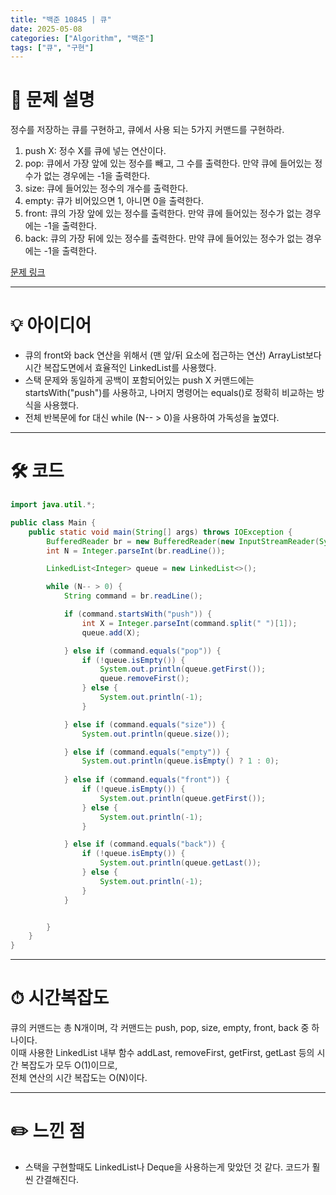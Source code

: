 ```yaml
---
title: "백준 10845 | 큐"
date: 2025-05-08
categories: ["Algorithm", "백준"]
tags: ["큐", "구현"]
---
```


# 📝 문제 설명

정수를 저장하는 큐를 구현하고, 큐에서 사용 되는 5가지 커맨드를 구현하라.
1. push X: 정수 X를 큐에 넣는 연산이다.
2. pop: 큐에서 가장 앞에 있는 정수를 빼고, 그 수를 출력한다. 만약 큐에 들어있는 정수가 없는 경우에는 -1을 출력한다.
3. size: 큐에 들어있는 정수의 개수를 출력한다.
4. empty: 큐가 비어있으면 1, 아니면 0을 출력한다.
5. front: 큐의 가장 앞에 있는 정수를 출력한다. 만약 큐에 들어있는 정수가 없는 경우에는 -1을 출력한다.
6. back: 큐의 가장 뒤에 있는 정수를 출력한다. 만약 큐에 들어있는 정수가 없는 경우에는 -1을 출력한다.

[문제 링크](https://www.acmicpc.net/problem/10845)

---

# 💡 아이디어

- 큐의 front와 back 연산을 위해서 (맨 앞/뒤 요소에 접근하는 연산) ArrayList보다 시간 복잡도면에서 효율적인 LinkedList를 사용했다.
- 스택 문제와 동일하게 공백이 포함되어있는 push X 커맨드에는 startsWith("push")를 사용하고, 나머지 명령어는 equals()로 정확히 비교하는 방식을 사용했다.
- 전체 반복문에 for 대신 while (N-- > 0)을 사용하여 가독성을 높였다.

---

# 🛠 코드

```java
import java.util.*;

public class Main {
    public static void main(String[] args) throws IOException {
        BufferedReader br = new BufferedReader(new InputStreamReader(System.in));
        int N = Integer.parseInt(br.readLine());

        LinkedList<Integer> queue = new LinkedList<>();

        while (N-- > 0) {
            String command = br.readLine();

            if (command.startsWith("push")) {
                int X = Integer.parseInt(command.split(" ")[1]);
                queue.add(X);

            } else if (command.equals("pop")) {
                if (!queue.isEmpty()) {
                    System.out.println(queue.getFirst());
                    queue.removeFirst();
                } else {
                    System.out.println(-1);
                }

            } else if (command.equals("size")) {
                System.out.println(queue.size());

            } else if (command.equals("empty")) {
                System.out.println(queue.isEmpty() ? 1 : 0);
                
            } else if (command.equals("front")) {
                if (!queue.isEmpty()) {
                    System.out.println(queue.getFirst());
                } else {
                    System.out.println(-1);
                }

            } else if (command.equals("back")) {
                if (!queue.isEmpty()) {
                    System.out.println(queue.getLast());
                } else {
                    System.out.println(-1);
                }
            }


        }
    }
}
```

---

# ⏱ 시간복잡도
큐의 커맨드는 총 N개이며, 각 커맨드는 push, pop, size, empty, front, back 중 하나이다.  
이때 사용한 LinkedList 내부 함수 addLast, removeFirst, getFirst, getLast 등의 시간 복잡도가 모두 O(1)이므로,  
전체 연산의 시간 복잡도는 O(N)이다.  

---

# ✏️ 느낀 점

- 스택을 구현할때도 LinkedList나 Deque을 사용하는게 맞았던 것 같다. 코드가 훨씬 간결해진다.
